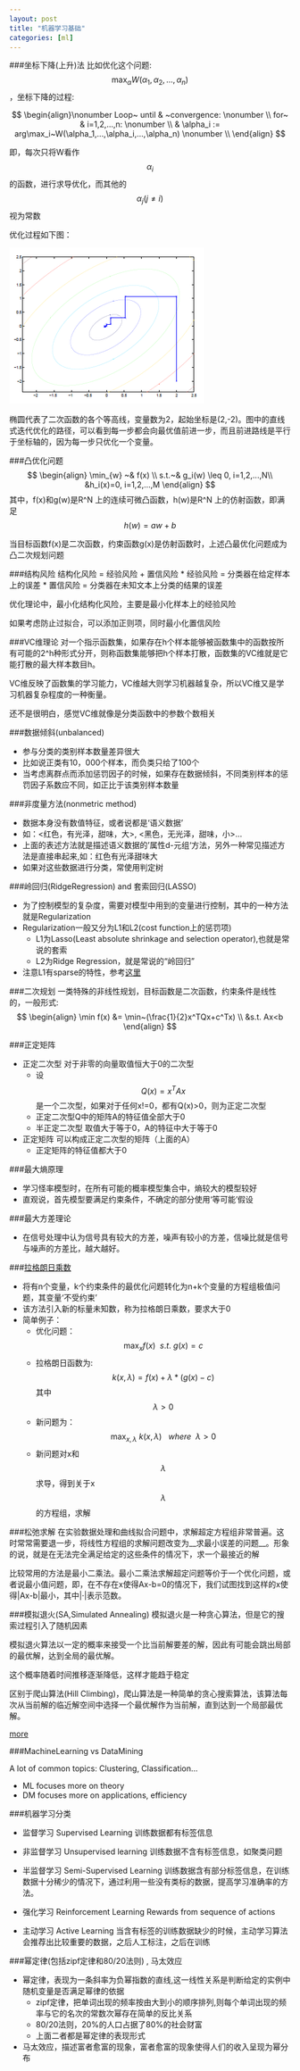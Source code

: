 ```yaml
---
layout: post
title: "机器学习基础"
categories: [ml]
---
```


###坐标下降(上升)法
比如优化这个问题: $$\max_\alpha W(\alpha_1, \alpha_2,...,\alpha_n)$$，坐标下降的过程:

$$
\begin{align}\nonumber
Loop~ until & ~convergence: \nonumber \\
      for~  & i=1,2,...,n: \nonumber \\
            & \alpha_i := arg\max_i~W(\alpha_1,...,\alpha_i,...,\alpha_n) \nonumber \\
\end{align}
$$

即，每次只将W看作$$\alpha_i$$的函数，进行求导优化，而其他的$$\alpha_j (j\neq i)$$视为常数

优化过程如下图：

![coordinate-descent](/image/coordinate-descent.png)

椭圆代表了二次函数的各个等高线，变量数为2，起始坐标是(2,-2)。图中的直线式迭代优化的路径，可以看到每一步都会向最优值前进一步，而且前进路线是平行于坐标轴的，因为每一步只优化一个变量。

###凸优化问题
$$
\begin{align} 
\min_{w} ~& f(x) \\
s.t.~& g_i(w) \leq 0, i=1,2,...,N\\
&h_i(x)=0, i=1,2,...,M
\end{align}
$$
其中，f(x)和g(w)是R^N 上的连续可微凸函数，h(w)是R^N 上的仿射函数，即满足$$h(w)=aw+b$$

当目标函数f(x)是二次函数，约束函数g(x)是仿射函数时，上述凸最优化问题成为凸二次规划问题

###结构风险
结构化风险 = 经验风险 + 置信风险
    * 经验风险 =  分类器在给定样本上的误差
    * 置信风险 = 分类器在未知文本上分类的结果的误差

优化理论中，最小化结构化风险，主要是最小化样本上的经验风险

如果考虑防止过拟合，可以添加正则项，同时最小化置信风险

###VC维理论
对一个指示函数集，如果存在h个样本能够被函数集中的函数按所有可能的2^h种形式分开，则称函数集能够把h个样本打散，函数集的VC维就是它能打散的最大样本数目h。

VC维反映了函数集的学习能力，VC维越大则学习机器越复杂，所以VC维又是学习机器复杂程度的一种衡量。

还不是很明白，感觉VC维就像是分类函数中的参数个数相关

###数据倾斜(unbalanced)
* 参与分类的类别样本数量差异很大
* 比如说正类有10，000个样本，而负类只给了100个
* 当考虑离群点而添加惩罚因子的时候，如果存在数据倾斜，不同类别样本的惩罚因子系数应不同，如正比于该类别样本数量

###非度量方法(nonmetric method)
* 数据本身没有数值特征，或者说都是‘语义数据’
* 如：<红色，有光泽，甜味，大>, <黑色，无光泽，甜味，小>...
* 上面的表述方法就是描述语义数据的’属性d-元组‘方法，另外一种常见描述方法是直接串起来,如：红色有光泽甜味大
* 如果对这些数据进行分类，常使用判定树


###岭回归(RidgeRegression) and 套索回归(LASSO)
* 为了控制模型的复杂度，需要对模型中用到的变量进行控制，其中的一种方法就是Regularization
* Regularization一般又分为L1和L2(cost function上的惩罚项)
    * L1为Lasso(Least absolute shrinkage and selection operator),也就是常说的套索
    * L2为Ridge Regression，就是常说的“岭回归”
* 注意L1有sparse的特性，参考[这里](http://freemind.pluskid.org/machine-learning/sparsity-and-some-basics-of-l1-regularization/)

###二次规划
一类特殊的非线性规划，目标函数是二次函数，约束条件是线性的，一般形式:
$$
\begin{align} 
\min f(x) &= \min~(\frac{1}{2}x^TQx+c^Tx) \\
&s.t. Ax<b
\end{align}
$$

###正定矩阵
* 正定二次型    对于非零的向量取值恒大于0的二次型 
    * 设$$Q(x) = x^T A x$$是一个二次型，如果对于任何x!=0，都有Q(x)>0，则为正定二次型
    * 正定二次型Q中的矩阵A的特征值全部大于0
    * 半正定二次型 取值大于等于0，A的特征中大于等于0
* 正定矩阵  可以构成正定二次型的矩阵（上面的A）
    * 正定矩阵的特征值都大于0

###最大熵原理
* 学习怪率模型时，在所有可能的概率模型集合中，熵较大的模型较好
* 直观说，首先模型要满足约束条件，不确定的部分使用‘等可能’假设

###最大方差理论
* 在信号处理中认为信号具有较大的方差，噪声有较小的方差，信噪比就是信号与噪声的方差比，越大越好。

###[拉格朗日乘数](https://zh.wikipedia.org/wiki/%E6%8B%89%E6%A0%BC%E6%9C%97%E6%97%A5%E4%B9%98%E6%95%B0)
* 将有n个变量，k个约束条件的最优化问题转化为n+k个变量的方程组极值问题，其变量‘不受约束’
* 该方法引入新的标量未知数，称为拉格朗日乘数，要求大于0
* 简单例子：
    * 优化问题：$$\max_x f(x)~~s.t.~g(x)=c$$
    * 拉格朗日函数为: $$k(x, \lambda)=f(x)+\lambda*(g(x)-c)$$ 其中$$\lambda > 0$$
    * 新问题为：$$ \max_{x,\lambda}~k(x, \lambda)~~~where~~\lambda>0 $$
    * 新问题对x和$$\lambda$$求导，得到关于x$$\lambda$$的方程组，求解

###松弛求解
在实验数据处理和曲线拟合问题中，求解超定方程组非常普遍。这时常常需要退一步，将线性方程组的求解问题改变为__求最小误差的问题__。形象的说，就是在无法完全满足给定的这些条件的情况下，求一个最接近的解

比较常用的方法是最小二乘法。最小二乘法求解超定问题等价于一个优化问题，或者说最小值问题，即，在不存在x使得Ax-b=0的情况下，我们试图找到这样的x使得|Ax-b|最小，其中|·|表示范数。

###模拟退火(SA,Simulated Annealing)
模拟退火是一种贪心算法，但是它的搜索过程引入了随机因素

模拟退火算法以一定的概率来接受一个比当前解要差的解，因此有可能会跳出局部的最优解，达到全局的最优解。

这个概率随着时间推移逐渐降低，这样才能趋于稳定

区别于爬山算法(Hill Climbing)，爬山算法是一种简单的贪心搜索算法，该算法每次从当前解的临近解空间中选择一个最优解作为当前解，直到达到一个局部最优解。

[more](http://www.cnblogs.com/heaad/archive/2010/12/20/1911614.html)

###MachineLearning vs DataMining

A lot of common topics: Clustering, Classification...

* ML focuses more on theory
* DM focuses more on applications, efficiency

###机器学习分类
* 监督学习 Supervised Learning
    训练数据都有标签信息

* 非监督学习 Unsupervised learning
    训练数据不含有标签信息，如聚类问题

* 半监督学习 Semi-Supervised Learning
    训练数据含有部分标签信息，在训练数据十分稀少的情况下，通过利用一些没有类标的数据，提高学习准确率的方法。

* 强化学习 Reinforcement Learning
    Rewards from sequence of actions

* 主动学习 Active Learning
    当含有标签的训练数据缺少的时候，主动学习算法会推荐出比较重要的数据，之后人工标注，之后在训练

###幂定律(包括zipf定律和80/20法则) , 马太效应 
* 幂定律，表现为一条斜率为负幂指数的直线,这一线性关系是判断给定的实例中随机变量是否满足幂律的依据
    * zipf定律，把单词出现的频率按由大到小的顺序排列,则每个单词出现的频率与它的名次的常数次幂存在简单的反比关系
    * 80/20法则，20%的人口占据了80%的社会财富
    * 上面二者都是幂定律的表现形式
* 马太效应，描述富者愈富的现象，富者愈富的现象使得人们的收入呈现为幂分布
